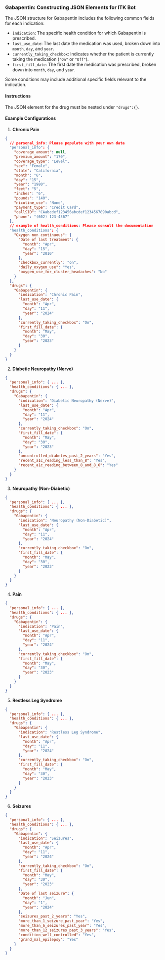 ### Gabapentin: Constructing JSON Elements for ITK Bot

The JSON structure for Gabapentin includes the following common fields for each indication:

- `indication`: The specific health condition for which Gabapentin is prescribed.
- `last_use_date`: The last date the medication was used, broken down into `month`, `day`, and `year`.
- `currently_taking_checkbox`: Indicates whether the patient is currently taking the medication (`"On"` or `"Off"`).
- `first_fill_date`: The first date the medication was prescribed, broken down into `month`, `day`, and `year`.

Some conditions may include additional specific fields relevant to the indication.

#### Instructions

The JSON element for the drug must be nested under `"drugs":{}`.

#### Example Configurations

1. **Chronic Pain**

```json
{
  // personal_info: Please populate with your own data
  "personal_info": {
    "coverage_amount": null,
    "premium_amount": "170",
    "coverage_type": "Level",
    "sex": "Female",
    "state": "California",
    "month": "6",
    "day": "15",
    "year": "1980",
    "feet": "5",
    "inches": "6",
    "pounds": "140",
    "nicotine_use": "None",
    "payment_type": "Credit Card",
    "callSID": "CAabcdef123456abcdef1234567890abcd",
    "phone": "(602) 123-4567"
  },
  // example of health_conditions: Please consult the documentation
  "health_conditions": {
    "Oxygen non continuous": {
      "Date of last treatment": {
        "month": "Apr",
        "day": "15",
        "year": "2010"
      },
      "checkbox_currently": "on",
      "daily_oxygen_use": "Yes",
      "oxygen_use_for_cluster_headaches": "No"
    }
  },
  "drugs": {
    "Gabapentin": {
      "indication": "Chronic Pain",
      "last_use_date": {
        "month": "Apr",
        "day": "11",
        "year": "2024"
      },
      "currently_taking_checkbox": "On",
      "first_fill_date": {
        "month": "May",
        "day": "30",
        "year": "2023"
      }
    }
  }
}
```

2. **Diabetic Neuropathy (Nerve)**

```json
{
  "personal_info": { ... },
  "health_conditions": { ... },
  "drugs": {
    "Gabapentin": {
      "indication": "Diabetic Neuropathy (Nerve)",
      "last_use_date": {
        "month": "Apr",
        "day": "11",
        "year": "2024"
      },
      "currently_taking_checkbox": "On",
      "first_fill_date": {
        "month": "May",
        "day": "30",
        "year": "2023"
      },
      "uncontrolled_diabetes_past_2_years": "Yes",
      "recent_a1c_reading_less_than_8": "Yes",
      "recent_a1c_reading_between_8_and_8_6": "Yes"
    }
  }
}
```

3. **Neuropathy (Non-Diabetic)**

```json
{
  "personal_info": { ... },
  "health_conditions": { ... },
  "drugs": {
    "Gabapentin": {
      "indication": "Neuropathy (Non-Diabetic)",
      "last_use_date": {
        "month": "Apr",
        "day": "11",
        "year": "2024"
      },
      "currently_taking_checkbox": "On",
      "first_fill_date": {
        "month": "May",
        "day": "30",
        "year": "2023"
      }
    }
  }
}
```

4. **Pain**

```json
{
  "personal_info": { ... },
  "health_conditions": { ... },
  "drugs": {
    "Gabapentin": {
      "indication": "Pain",
      "last_use_date": {
        "month": "Apr",
        "day": "11",
        "year": "2024"
      },
      "currently_taking_checkbox": "On",
      "first_fill_date": {
        "month": "May",
        "day": "30",
        "year": "2023"
      }
    }
  }
}
```

5. **Restless Leg Syndrome**

```json
{
  "personal_info": { ... },
  "health_conditions": { ... },
  "drugs": {
    "Gabapentin": {
      "indication": "Restless Leg Syndrome",
      "last_use_date": {
        "month": "Apr",
        "day": "11",
        "year": "2024"
      },
      "currently_taking_checkbox": "On",
      "first_fill_date": {
        "month": "May",
        "day": "30",
        "year": "2023"
      }
    }
  }
}
```

6. **Seizures**

```json
{
  "personal_info": { ... },
  "health_conditions": { ... },
  "drugs": {
    "Gabapentin": {
      "indication": "Seizures",
      "last_use_date": {
        "month": "Apr",
        "day": "11",
        "year": "2024"
      },
      "currently_taking_checkbox": "On",
      "first_fill_date": {
        "month": "May",
        "day": "30",
        "year": "2023"
      },
      "Date of last seizure": {
        "month": "Jun",
        "day": "1",
        "year": "2024"
      },
      "seizures_past_2_years": "Yes",
      "more_than_1_seizure_past_year": "Yes",
      "more_than_6_seizures_past_year": "Yes",
      "more_than_12_seizures_past_3_years": "Yes",
      "condition_well_controlled": "Yes",
      "grand_mal_epilepsy": "Yes"
    }
  }
}
```
